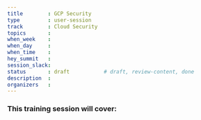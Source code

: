 ```yaml
---
title        : GCP Security
type         : user-session
track        : Cloud Security
topics       : 
when_week    : 
when_day     : 
when_time    :
hey_summit   : 
session_slack:
status       : draft           # draft, review-content, done
description  : 
organizers   : 
---
```


### This training session will cover:

